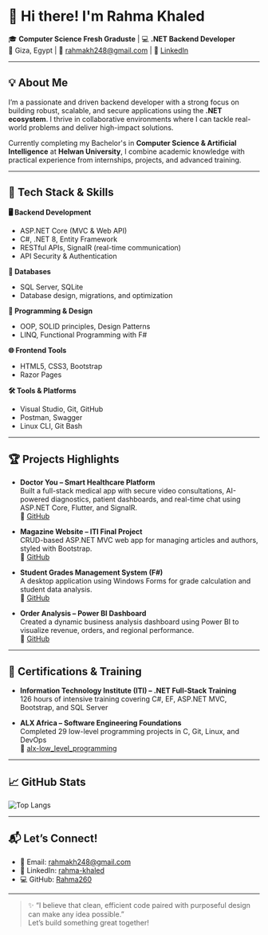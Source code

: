 # 👋 Hi there! I'm Rahma Khaled

🎓 **Computer Science Fresh Graduste** | 💻 **.NET Backend Developer**  
📍 Giza, Egypt | 📧 rahmakh248@gmail.com | 🔗 [LinkedIn](https://www.linkedin.com/in/rahma-khaled-6b5839276?utm_source=share&utm_campaign=share_via&utm_content=profile&utm_medium=android_app)

---

## 💡 About Me

I’m a passionate and driven backend developer with a strong focus on building robust, scalable, and secure applications using the **.NET ecosystem**. I thrive in collaborative environments where I can tackle real-world problems and deliver high-impact solutions.

Currently completing my Bachelor's in **Computer Science & Artificial Intelligence** at **Helwan University**, I combine academic knowledge with practical experience from internships, projects, and advanced training.

---

## 🚀 Tech Stack & Skills

**🖥️ Backend Development**
- ASP.NET Core (MVC & Web API)
- C#, .NET 8, Entity Framework
- RESTful APIs, SignalR (real-time communication)
- API Security & Authentication

**💾 Databases**
- SQL Server, SQLite
- Database design, migrations, and optimization

**🧠 Programming & Design**
- OOP, SOLID principles, Design Patterns
- LINQ, Functional Programming with F#

**🌐 Frontend Tools**
- HTML5, CSS3, Bootstrap
- Razor Pages

**🛠 Tools & Platforms**
- Visual Studio, Git, GitHub
- Postman, Swagger
- Linux CLI, Git Bash

---

## 🏆 Projects Highlights

- **Doctor You – Smart Healthcare Platform**  
  Built a full-stack medical app with secure video consultations, AI-powered diagnostics, patient dashboards, and real-time chat using ASP.NET Core, Flutter, and SignalR.  
  🔗 [GitHub](https://github.com/El-Abbady/DoctorYou)

- **Magazine Website – ITI Final Project**  
  CRUD-based ASP.NET MVC web app for managing articles and authors, styled with Bootstrap.  
  🔗 [GitHub](https://github.com/Rahma260/ITI-Summer-Training/tree/main/Magazine_FinalProject)

- **Student Grades Management System (F#)**  
  A desktop application using Windows Forms for grade calculation and student data analysis.  
  🔗 [GitHub](https://github.com/Nony841/Project_Student_Grade/tree/master)

- **Order Analysis – Power BI Dashboard**  
  Created a dynamic business analysis dashboard using Power BI to visualize revenue, orders, and regional performance.  
  🔗 [GitHub](https://github.com/Rahma260/Order-Analysis)

---

## 📜 Certifications & Training

- **Information Technology Institute (ITI) – .NET Full-Stack Training**  
  126 hours of intensive training covering C#, EF, ASP.NET MVC, Bootstrap, and SQL Server

- **ALX Africa – Software Engineering Foundations**  
  Completed 29 low-level programming projects in C, Git, Linux, and DevOps  
  🔗 [alx-low_level_programming](https://github.com/Rahma260/alx-low_level_programming)

---

## 📈 GitHub Stats

![Top Langs](https://github-readme-stats.vercel.app/api/top-langs/?username=Rahma260&layout=compact&theme=react)

---

## 📬 Let’s Connect!

- 📧 Email: rahmakh248@gmail.com  
- 💼 LinkedIn: [rahma-khaled]([https://www.linkedin.com/in/rahma-khaled260](https://www.linkedin.com/in/rahma-khaled-6b5839276?utm_source=share&utm_campaign=share_via&utm_content=profile&utm_medium=android_app))  
- 💻 GitHub: [Rahma260](https://github.com/Rahma260)

---

> ✨ “I believe that clean, efficient code paired with purposeful design can make any idea possible.”  
> Let’s build something great together!
